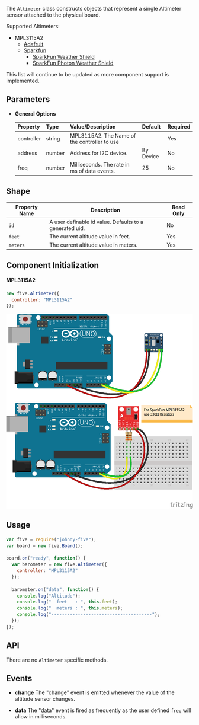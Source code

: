 The `Altimeter` class constructs objects that represent a single Altimeter sensor attached to the physical board.

Supported Altimeters:

- MPL3115A2
  - [Adafruit](https://www.adafruit.com/products/1893?utm_source=j5)
  - [Sparkfun](https://www.sparkfun.com/products/11084?utm_source=j5)
    - [SparkFun Weather Shield](https://www.sparkfun.com/products/12081?utm_source=j5)
    - [SparkFun Photon Weather Shield](https://www.sparkfun.com/products/13630?utm_source=j5)

This list will continue to be updated as more component support is implemented.

## Parameters

- **General Options**
  <span class="abbreviate-table">

  | Property | Type   | Value/Description                       | Default  | Required |
  |---------------|--------|--------------------------------------------|-----------------------------------|----------|
  | controller    | string | MPL3115A2. The Name of the controller to use |  | Yes       |
  | address    | number | Address for I2C device. |  By Device | No       |
  | freq | number | Milliseconds. The rate in ms of data events. | 25 | No |
  </span>

## Shape

| Property Name | Description | Read Only |
|---------------| ----------- | ----------|
| `id` | A user definable id value. Defaults to a generated uid. | No |
| `feet` | The current altitude value in feet. | Yes |
| `meters` | The current altitude value in meters. | Yes |

## Component Initialization




#### MPL3115A2
```js
new five.Altimeter({
  controller: "MPL3115A2"
});
```

![MPL3115A2](https://github.com/rwaldron/johnny-five/raw/master/docs/breadboard/barometer-mpl3115a2.png)

## Usage

```js
var five = require("johnny-five");
var board = new five.Board();

board.on("ready", function() {
  var barometer = new five.Altimeter({
    controller: "MPL3115A2"
  });

  barometer.on("data", function() {
    console.log("Altitude");
    console.log("  feet   : ", this.feet);
    console.log("  meters : ", this.meters);
    console.log("--------------------------------------");
  });
});
```

## API

There are no `Altimeter` specific methods.

## Events

- **change** The "change" event is emitted whenever the value of the altitude sensor changes.

- **data** The "data" event is fired as frequently as the user defined `freq` will allow in milliseconds.
